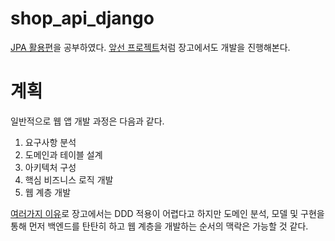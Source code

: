# shop_api_django

[JPA 활용편](https://www.inflearn.com/course/%EC%8A%A4%ED%94%84%EB%A7%81%EB%B6%80%ED%8A%B8-JPA-%ED%99%9C%EC%9A%A9-1#)을 공부하였다.
[앞선 프로젝트](https://github.com/Joje1283/jpashop/pulls?q=is%3Apr+is%3Aclosed)처럼 장고에서도 개발을 진행해본다.

# 계획
일반적으로 웹 앱 개발 과정은 다음과 같다.
1. 요구사항 분석
2. 도메인과 테이블 설계
3. 아키텍처 구성
4. 핵심 비즈니스 로직 개발
5. 웹 계층 개발

[여러가지 이유](https://tech.junhabaek.net/django%EC%99%80-ddd%EB%8A%94-%ED%95%A8%EA%BB%98%ED%95%A0-%EC%88%98-%EC%97%86%EB%8A%94-%EC%A1%B4%EC%9E%AC%EC%9D%BC%EA%B9%8C-6602cf392c09)로 장고에서는 DDD 적용이 어렵다고 하지만 
도메인 분석, 모델 및 구현을 통해 먼저 백엔드를 탄탄히 하고 웹 계층을 개발하는 순서의 맥락은 가능할 것 같다.

